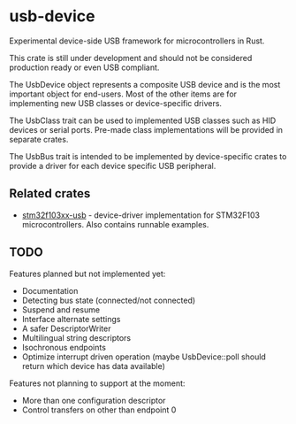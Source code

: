 usb-device
==========

Experimental device-side USB framework for microcontrollers in Rust.

This crate is still under development and should not be considered production ready or even USB
compliant.

The UsbDevice object represents a composite USB device and is the most important object for
end-users. Most of the other items are for implementing new USB classes or device-specific drivers.

The UsbClass trait can be used to implemented USB classes such as HID devices or serial ports.
Pre-made class implementations will be provided in separate crates.

The UsbBus trait is intended to be implemented by device-specific crates to provide a driver for
each device specific USB peripheral.

Related crates
--------------

* [stm32f103xx-usb](https://github.com/mvirkkunen/stm32f103xx-usb) - device-driver implementation
  for STM32F103 microcontrollers. Also contains runnable examples.

TODO
----

Features planned but not implemented yet:

- Documentation
- Detecting bus state (connected/not connected)
- Suspend and resume
- Interface alternate settings
- A safer DescriptorWriter
- Multilingual string descriptors
- Isochronous endpoints
- Optimize interrupt driven operation (maybe UsbDevice::poll should return which device has data
  available)

Features not planning to support at the moment:

- More than one configuration descriptor
- Control transfers on other than endpoint 0